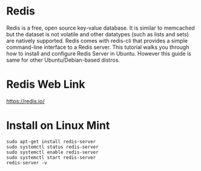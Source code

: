 # Redis
Redis is a free, open source key-value database. It is similar to memcached but the dataset is not volatile and other datatypes (such as lists and sets) are natively supported. Redis comes with redis-cli that provides a simple command-line interface to a Redis server. This tutorial walks you through how to install and configure Redis Server in Ubuntu. However this guide is same for other Ubuntu/Debian-based distros.
# Redis Web Link
https://redis.io/
# Install on Linux Mint 
```
sudo apt-get install redis-server
sudo systemctl status redis-server
sudo systemctl enable redis-server
sudo systemctl start redis-server
redis-server -v
```
